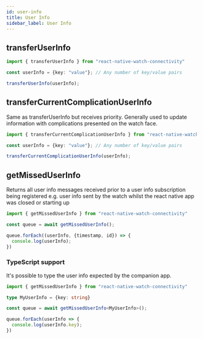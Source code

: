 ```yaml
---
id: user-info
title: User Info
sidebar_label: User Info
---
```


## transferUserInfo

```ts
import { transferUserInfo } from "react-native-watch-connectivity"

const userInfo = {key: "value"}; // Any number of key/value pairs

transferUserInfo(userInfo); 
```

## transferCurrentComplicationUserInfo

Same as transferUserInfo but receives priority. Generally used to update information with complications presented on the watch face.

```ts
import { transferCurrentComplicationUserInfo } from "react-native-watch-connectivity"

const userInfo = {key: "value"}; // Any number of key/value pairs

transferCurrentComplicationUserInfo(userInfo);
```

## getMissedUserInfo

Returns all user info messages received prior to a user info subscription being registered e.g. user info sent by the watch whilst the react native app was closed or starting up

```ts
import { getMissedUserInfo } from "react-native-watch-connectivity"

const queue = await getMissedUserInfo();

queue.forEach((userInfo, {timestamp, id}) => {
  console.log(userInfo);
})
```

### TypeScript support

It's possible to type the user info expected by the companion app.

```typescript
import { getMissedUserInfo } from "react-native-watch-connectivity"

type MyUserInfo = {key: string}

const queue = await getMissedUserInfo<MyUserInfo>();

queue.forEach(userInfo => {
  console.log(userInfo.key);
})
```
